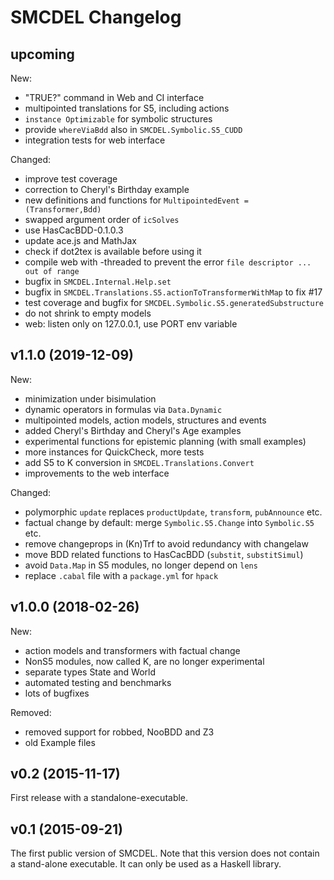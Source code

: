 # SMCDEL Changelog

## upcoming

New:

- "TRUE?" command in Web and CI interface
- multipointed translations for S5, including actions
- `instance Optimizable` for symbolic structures
- provide `whereViaBdd` also in `SMCDEL.Symbolic.S5_CUDD`
- integration tests for web interface

Changed:

- improve test coverage
- correction to Cheryl's Birthday example
- new definitions and functions for `MultipointedEvent = (Transformer,Bdd)`
- swapped argument order of `icSolves`
- use HasCacBDD-0.1.0.3
- update ace.js and MathJax
- check if dot2tex is available before using it
- compile web with -threaded to prevent the error `file descriptor ... out of range`
- bugfix in `SMCDEL.Internal.Help.set`
- bugfix in `SMCDEL.Translations.S5.actionToTransformerWithMap` to fix #17
- test coverage and bugfix for `SMCDEL.Symbolic.S5.generatedSubstructure`
- do not shrink to empty models
- web: listen only on 127.0.0.1, use PORT env variable

## v1.1.0 (2019-12-09)

New:

- minimization under bisimulation
- dynamic operators in formulas via `Data.Dynamic`
- multipointed models, action models, structures and events
- added Cheryl's Birthday and Cheryl's Age examples
- experimental functions for epistemic planning (with small examples)
- more instances for QuickCheck, more tests
- add S5 to K conversion in `SMCDEL.Translations.Convert`
- improvements to the web interface

Changed:

- polymorphic `update` replaces `productUpdate`, `transform`, `pubAnnounce` etc.
- factual change by default: merge `Symbolic.S5.Change` into `Symbolic.S5` etc.
- remove changeprops in (Kn)Trf to avoid redundancy with changelaw
- move BDD related functions to HasCacBDD (`substit`, `substitSimul`)
- avoid `Data.Map` in S5 modules, no longer depend on `lens`
- replace `.cabal` file with a `package.yml` for `hpack`


## v1.0.0  (2018-02-26)

New:

- action models and transformers with factual change
- NonS5 modules, now called K, are no longer experimental
- separate types State and World
- automated testing and benchmarks
- lots of bugfixes

Removed:

- removed support for robbed, NooBDD and Z3
- old Example files


## v0.2  (2015-11-17)

First release with a standalone-executable.


## v0.1  (2015-09-21)

The first public version of SMCDEL. Note that this version does not contain a
stand-alone executable. It can only be used as a Haskell library.
